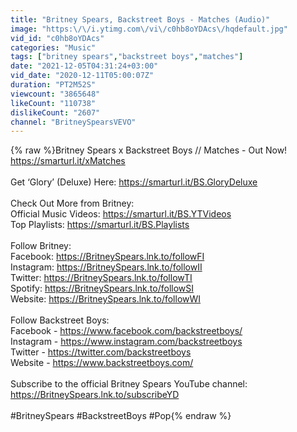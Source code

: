 ```yaml
---
title: "Britney Spears, Backstreet Boys - Matches (Audio)"
image: "https:\/\/i.ytimg.com\/vi\/c0hb8oYDAcs\/hqdefault.jpg"
vid_id: "c0hb8oYDAcs"
categories: "Music"
tags: ["britney spears","backstreet boys","matches"]
date: "2021-12-05T04:31:24+03:00"
vid_date: "2020-12-11T05:00:07Z"
duration: "PT2M52S"
viewcount: "3865648"
likeCount: "110738"
dislikeCount: "2607"
channel: "BritneySpearsVEVO"
---
```

{% raw %}Britney Spears x Backstreet Boys // Matches - Out Now! <a rel="nofollow" target="blank" href="https://smarturl.it/xMatches">https://smarturl.it/xMatches</a><br /><br />Get ‘Glory’ (Deluxe) Here: <a rel="nofollow" target="blank" href="https://smarturl.it/BS.GloryDeluxe">https://smarturl.it/BS.GloryDeluxe</a> <br /><br />Check Out More from Britney:<br />Official Music Videos: <a rel="nofollow" target="blank" href="https://smarturl.it/BS.YTVideos">https://smarturl.it/BS.YTVideos</a> <br />Top Playlists: <a rel="nofollow" target="blank" href="https://smarturl.it/BS.Playlists">https://smarturl.it/BS.Playlists</a> <br /><br />Follow Britney:<br />Facebook: <a rel="nofollow" target="blank" href="https://BritneySpears.lnk.to/followFI">https://BritneySpears.lnk.to/followFI</a><br />Instagram: <a rel="nofollow" target="blank" href="https://BritneySpears.lnk.to/followII">https://BritneySpears.lnk.to/followII</a><br />Twitter: <a rel="nofollow" target="blank" href="https://BritneySpears.lnk.to/followTI">https://BritneySpears.lnk.to/followTI</a><br />Spotify: <a rel="nofollow" target="blank" href="https://BritneySpears.lnk.to/followSI">https://BritneySpears.lnk.to/followSI</a><br />Website: <a rel="nofollow" target="blank" href="https://BritneySpears.lnk.to/followWI">https://BritneySpears.lnk.to/followWI</a><br /><br />Follow Backstreet Boys:<br />Facebook - <a rel="nofollow" target="blank" href="https://www.facebook.com/backstreetboys/">https://www.facebook.com/backstreetboys/</a><br />Instagram - <a rel="nofollow" target="blank" href="https://www.instagram.com/backstreetboys">https://www.instagram.com/backstreetboys</a> <br />Twitter - <a rel="nofollow" target="blank" href="https://twitter.com/backstreetboys">https://twitter.com/backstreetboys</a><br />Website - <a rel="nofollow" target="blank" href="https://www.backstreetboys.com/">https://www.backstreetboys.com/</a><br /><br />Subscribe to the official Britney Spears YouTube channel: <a rel="nofollow" target="blank" href="https://BritneySpears.lnk.to/subscribeYD">https://BritneySpears.lnk.to/subscribeYD</a><br /><br />#BritneySpears #BackstreetBoys #Pop{% endraw %}
